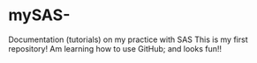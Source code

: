 # mySAS-
Documentation (tutorials) on my practice with SAS
This is my first repository! Am learning how to use GitHub; and looks fun!!
